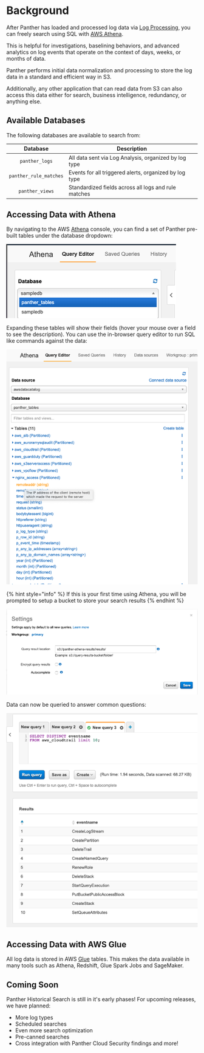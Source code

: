 # Background

After Panther has loaded and processed log data via [Log Processing](../log-analysis/log-processing/), you can freely search using SQL with [AWS Athena](https://aws.amazon.com/athena/).

This is helpful for investigations, baselining behaviors, and advanced analytics on log events that operate on the context of days, weeks, or months of data.

Panther performs initial data normalization and processing to store the log data in a standard and efficient way in S3.

Additionally, any other application that can read data from S3 can also access this data either for search, business intelligence, redundancy, or anything else.

## Available Databases

The following databases are available to search from:

|         Database         | Description                                                                               |
| :----------------------: | ----------------------------------------------------------------------------------------- |
|  `panther_logs`   | All data sent via Log Analysis, organized by log type   |
|       `panther_rule_matches`       | Events for all triggered alerts, organized by log type         |
|      `panther_views`      | Standardized fields across all logs and rule matches                   |

## Accessing Data with Athena

By navigating to the AWS [Athena](https://console.aws.amazon.com/athena/home) console, you can find a set of Panther pre-built tables under the database dropdown:

![Athena Tables](../.gitbook/assets/screen-shot-2020-01-22-at-2.13.07-pm.png)

Expanding these tables will show their fields (hover your mouse over a field to see the description). You can use the in-browser query editor to run SQL like commands against the data:

![Athena Columns](../.gitbook/assets/AthenaTablesWithColumnDescriptions.png)

{% hint style="info" %}
If this is your first time using Athena, you will be prompted to setup a bucket to store your search results
{% endhint %}

![Athena Settings](../.gitbook/assets/screen-shot-2020-01-22-at-2.16.28-pm.png)

Data can now be queried to answer common questions:

![Athena Query](../.gitbook/assets/screen-shot-2020-01-22-at-2.18.33-pm.png)

## Accessing Data with AWS Glue

All log data is stored in AWS [Glue](https://aws.amazon.com/glue/) tables. This makes the data
available in many tools such as Athena, Redshift, Glue Spark Jobs and SageMaker.

## Coming Soon

Panther Historical Search is still in it's early phases! For upcoming releases, we have planned:

- More log types
- Scheduled searches
- Even more search optimization
- Pre-canned searches
- Cross integration with Panther Cloud Security findings and more!
